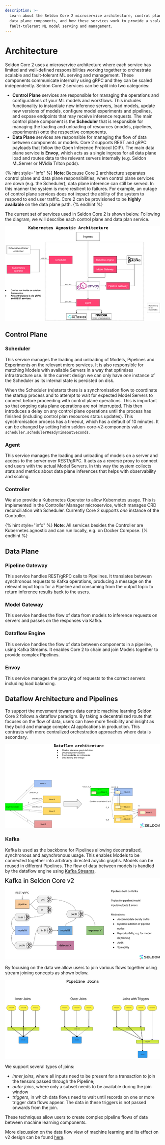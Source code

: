 ```yaml
---
description: >-
  Learn about the Seldon Core 2 microservice architecture, control plane and
  data plane components, and how these services work to provide a scalable,
  fault-tolerant ML model serving and management.
---
```


# Architecture

Seldon Core 2 uses a microservice architecture where each service has limited and well-defined responsibilities working together to orchestrate scalable and fault-tolerant ML serving and management. These components communicate internally using gRPC and they can be scaled independently. Seldon Core 2 services can be split into two categories:

* **Control Plane** services are responsible for managing the operations and configurations of your ML models and workflows. This includes functionality to instantiate new inference servers, load models, update new versions of models, configure model experiments and pipelines, and expose endpoints that may receive inference requests. The main control plane component is the **Scheduler** that is responsible for managing the loading and unloading of resources (models, pipelines, experiments) onto the respective components.
* **Data Plane** services are responsible for managing the flow of data between components or models. Core 2 supports REST and gRPC payloads that follow the Open Inference Protocol (OIP). The main data plane service is **Envoy**, which acts as a single ingress for all data plane load and routes data to the relevant servers internally (e.g. Seldon MLServer or NVidia Triton pods).

{% hint style="info" %}
**Note**: Because Core 2 architecture separates control plane and data plane responsibilities, when control plane services are down (e.g. the Scheduler), data plane inference can still be served. In this manner the system is more resilient to failures. For example, an outage of control plane services does not impact the ability of the system to respond to end user traffic. Core 2 can be provisioned to be **highly available** on the data plane path.
{% endhint %}

The current set of services used in Seldon Core 2 is shown below. Following the diagram, we will describe each control plane and data plan service.

![architecture](<../images/architecture (2).png>)

## Control Plane

### Scheduler

This service manages the loading and unloading of Models, Pipelines and Experiments on the relevant micro services. It is also responsible for matching Models with available Servers in a way that optimises infrastructure use. In the current design we can only have _one_ instance of the Scheduler as its internal state is persisted on disk.

When the Scheduler (re)starts there is a synchronisation flow to coordinate the startup process and to attempt to wait for expected Model Servers to connect before proceeding with control plane operations. This is important so that ongoing data plane operations are not interrupted. This then introduces a delay on any control plane operations until the process has finished (including control plan resources status updates). This synchronisation process has a timeout, which has a default of 10 minutes. It can be changed by setting helm seldon-core-v2-components value `scheduler.schedulerReadyTimeoutSeconds`.

### Agent

This service manages the loading and unloading of models on a server and access to the server over REST/gRPC. It acts as a reverse proxy to connect end users with the actual Model Servers. In this way the system collects stats and metrics about data plane inferences that helps with observability and scaling.

### Controller

We also provide a Kubernetes Operator to allow Kubernetes usage. This is implemented in the Controller Manager microservice, which manages CRD reconciliation with Scheduler. Currently Core 2 supports _one_ instance of the Controller.

{% hint style="info" %}
**Note**: All services besides the Controller are Kubernetes agnostic and can run locally, e.g. on Docker Compose.
{% endhint %}

## Data Plane

### Pipeline Gateway

This service handles REST/gRPC calls to Pipelines. It translates between synchronous requests to Kafka operations, producing a message on the relevant input topic for a Pipeline and consuming from the output topic to return inference results back to the users.

### Model Gateway

This service handles the flow of data from models to inference requests on servers and passes on the responses via Kafka.

### Dataflow Engine

This service handles the flow of data between components in a pipeline, using Kafka Streams. It enables Core 2 to chain and join Models together to provide complex Pipelines.

### Envoy

This service manages the proxying of requests to the correct servers including load balancing.

## Dataflow Architecture and Pipelines

To support the movement towards data centric machine learning Seldon Core 2 follows a dataflow paradigm. By taking a decentralized route that focuses on the flow of data, users can have more flexibility and insight as they build and manage complex AI applications in production. This contrasts with more centralized orchestration approaches where data is secondary.

![dataflow](<../images/dataflow (2).png>)

### Kafka

Kafka is used as the backbone for Pipelines allowing decentralized, synchronous and asynchronous usage. This enables Models to be connected together into arbitrary directed acyclic graphs. Models can be reused in different Pipelines. The flow of data between models is handled by the dataflow engine using [Kafka Streams](https://docs.confluent.io/platform/current/streams/concepts.html).

![kafka](<../images/kafka (2).png>)

By focusing on the data we allow users to join various flows together using stream joining concepts as shown below.

![joins](<../images/joins (2).png>)

We support several types of joins:

* _inner joins_, where all inputs need to be present for a transaction to join the tensors passed through the Pipeline;
* _outer joins_, where only a subset needs to be available during the join window
* _triggers_, in which data flows need to wait until records on one or more trigger data flows appear. The data in these triggers is not passed onwards from the join.

These techniques allow users to create complex pipeline flows of data between machine learning components.

More discussion on the data flow view of machine learning and its effect on v2 design can be found [here](dataflow.md).
